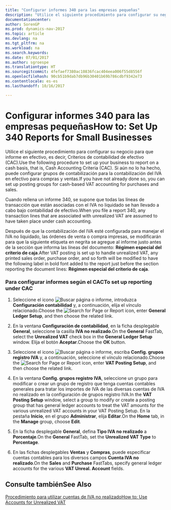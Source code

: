 ```yaml
---
title: "Configurar informes 340 para las empresas pequeñas"
description: "Utilice el siguiente procedimiento para configurar su negocio para que informe en efectivo, es decir, Criterios de contabilidad de efectivo (CAC). Si aún no lo ha hecho, puede configurar grupos de contabilización para la contabilización del IVA en efectivo para compras y ventas."
documentationcenter: 
author: SorenGP
ms.prod: dynamics-nav-2017
ms.topic: article
ms.devlang: na
ms.tgt_pltfrm: na
ms.workload: na
ms.search.keywords: 
ms.date: 07/01/2017
ms.author: sgroespe
ms.translationtype: HT
ms.sourcegitcommit: 4fefaef7380ac10836fcac404eea006f55d8556f
ms.openlocfilehash: 90cb51b9dab7db96b30401b69b786cdbf9342e73
ms.contentlocale: es-es
ms.lasthandoff: 10/16/2017

---
```

# <a name="how-to-set-up-340-reports-for-small-businesses"></a><span data-ttu-id="a31c9-104">Configurar informes 340 para las empresas pequeñas</span><span class="sxs-lookup"><span data-stu-id="a31c9-104">How to: Set Up 340 Reports for Small Businesses</span></span>
<span data-ttu-id="a31c9-105">Utilice el siguiente procedimiento para configurar su negocio para que informe en efectivo, es decir, Criterios de contabilidad de efectivo (CAC).</span><span class="sxs-lookup"><span data-stu-id="a31c9-105">Use the following procedure to set up your business to report on a cash basis, that is, Cash Accounting Criteria (CAC).</span></span> <span data-ttu-id="a31c9-106">Si aún no lo ha hecho, puede configurar grupos de contabilización para la contabilización del IVA en efectivo para compras y ventas.</span><span class="sxs-lookup"><span data-stu-id="a31c9-106">If you have not already done so, you can set up posting groups for cash-based VAT accounting for purchases and sales.</span></span>  
  
 <span data-ttu-id="a31c9-107">Cuando rellena un informe 340, se supone que todas las líneas de transacción que están asociadas con el IVA no liquidado se han llevado a cabo bajo contabilidad de efectivo.</span><span class="sxs-lookup"><span data-stu-id="a31c9-107">When you file a report 340, any transaction lines that are associated with unrealized VAT are assumed to have taken place under cash accounting.</span></span>  
  
 <span data-ttu-id="a31c9-108">Después de que la contabilización del IVA esté configurada para manejar el IVA no liquidado, las órdenes de venta o compra impresas, se modificarán para que la siguiente etiqueta en negrita se agregue al informe justo antes de la sección que informa las líneas del documento: **Régimen especial del criterio de caja**.</span><span class="sxs-lookup"><span data-stu-id="a31c9-108">After VAT posting is set up to handle unrealized VAT, any printed sales order, purchase order, and so forth will be modified to have the following label in bold font added to the report just before the section reporting the document lines: **Régimen especial del criterio de caja**.</span></span>  
  
### <a name="to-set-up-reporting-under-cac"></a><span data-ttu-id="a31c9-109">Para configurar informes según el CAC</span><span class="sxs-lookup"><span data-stu-id="a31c9-109">To set up reporting under CAC</span></span>  
  
1.  <span data-ttu-id="a31c9-110">Seleccione el icono ![Buscar página o informe](media/ui-search/search_small.png "icono Buscar página o informe"), introduzca **Configuración contabilidad** y, a continuación, elija el vínculo relacionado.</span><span class="sxs-lookup"><span data-stu-id="a31c9-110">Choose the ![Search for Page or Report](media/ui-search/search_small.png "Search for Page or Report icon") icon, enter **General Ledger Setup**, and then choose the related link.</span></span>  
  
2.  <span data-ttu-id="a31c9-111">En la ventana **Configuración de contabilidad**, en la ficha desplegable **General**, seleccione la casilla **IVA no realizado**.</span><span class="sxs-lookup"><span data-stu-id="a31c9-111">On the **General** FastTab, select the **Unrealized VAT** check box in the **General Ledger Setup** window.</span></span> <span data-ttu-id="a31c9-112">Elija el botón **Aceptar**.</span><span class="sxs-lookup"><span data-stu-id="a31c9-112">Choose the **OK** button.</span></span>  
  
3.  <span data-ttu-id="a31c9-113">Seleccione el icono ![Buscar página o informe](media/ui-search/search_small.png "icono Buscar página o informe"), escriba **Config. grupos registro IVA** y, a continuación, seleccione el vínculo relacionado.</span><span class="sxs-lookup"><span data-stu-id="a31c9-113">Choose the ![Search for Page or Report](media/ui-search/search_small.png "Search for Page or Report icon") icon, enter **VAT Posting Setup**, and then choose the related link.</span></span>  
  
4.  <span data-ttu-id="a31c9-114">En la ventana **Config. grupos registro IVA**, seleccione un grupo para modificar o crear un grupo de registro que tenga cuentas contables generales para tratar los importes de IVA de las diversas cuentas de IVA no realizado en la configuración de grupos registro IVA.</span><span class="sxs-lookup"><span data-stu-id="a31c9-114">In the **VAT Posting Setup** window, select a group to modify or create a posting group that has general ledger accounts to treat the VAT amounts for the various unrealized VAT accounts in your VAT Posting Setup.</span></span> <span data-ttu-id="a31c9-115">En la pestaña **Inicio**, en el grupo **Administrar**, elija **Editar**.</span><span class="sxs-lookup"><span data-stu-id="a31c9-115">On the **Home** tab, in the **Manage** group, choose **Edit**.</span></span>  
  
5.  <span data-ttu-id="a31c9-116">En la ficha desplegable **General**, defina **Tipo IVA no realizado** a **Porcentaje**.</span><span class="sxs-lookup"><span data-stu-id="a31c9-116">On the **General** FastTab, set the **Unrealized VAT Type** to **Percentage**.</span></span>  
  
6.  <span data-ttu-id="a31c9-117">En las fichas desplegables **Ventas** y **Compras**, puede especificar cuentas contables para los diversos campos **Cuenta IVA no realizado**.</span><span class="sxs-lookup"><span data-stu-id="a31c9-117">On the **Sales** and **Purchase** FastTabs, specify general ledger accounts for the various **VAT Unreal. Account** fields.</span></span>  
  
## <a name="see-also"></a><span data-ttu-id="a31c9-118">Consulte también</span><span class="sxs-lookup"><span data-stu-id="a31c9-118">See Also</span></span>  
 [<span data-ttu-id="a31c9-119">Procedimiento para utilizar cuentas de IVA no realizado</span><span class="sxs-lookup"><span data-stu-id="a31c9-119">How to: Use Accounts for Unrealized VAT</span></span>](how-to-use-accounts-for-unrealized-vat.md)
